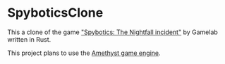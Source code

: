 # SpyboticsClone

This a clone of the game ["Spybotics: The Nightfall incident"](https://en.wikipedia.org/wiki/Lego_Spybotics#The_Nightfall_Incident) by Gamelab written in Rust.

This project plans to use the [Amethyst game engine](https://amethyst.rs/).
